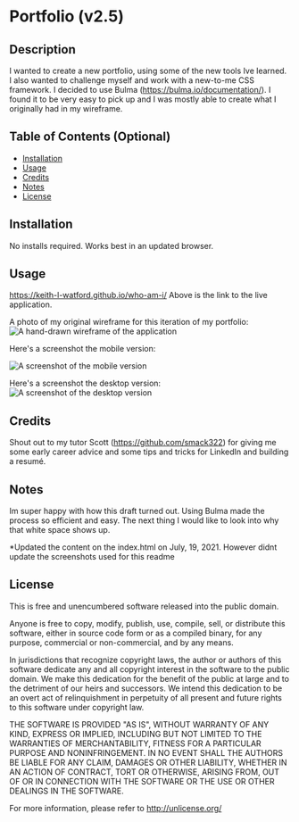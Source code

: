 # Portfolio (v2.5)

## Description
I wanted to create a new portfolio, using some of the new tools Ive learned. I also wanted to challenge myself and work with a new-to-me CSS framework. I decided to use Bulma (https://bulma.io/documentation/). I found it to be very easy to pick up and I was mostly able to create what I originally had in my wireframe.

## Table of Contents (Optional)
- [Installation](#installation)
- [Usage](#usage)
- [Credits](#credits)
- [Notes](#Notes)
- [License](#license)

## Installation
No installs required. Works best in an updated browser.

## Usage
https://keith-l-watford.github.io/who-am-i/
Above is the link to the live application. 

A photo of my original wireframe for this iteration of my portfolio:
![A hand-drawn wireframe of the application](assets/images/wireframe.jpg)

Here's a screenshot the mobile version:


![A screenshot of the mobile version](assets/images/screenshot-mobile.png)

Here's a screenshot the desktop version:
![A screenshot of the desktop version](assets/images/screenshot-desktop.png)




## Credits
Shout out to my tutor Scott (https://github.com/smack322) for giving me some early career advice and some tips and tricks for LinkedIn and building a resumé.

## Notes
Im super happy with how this draft turned out. Using Bulma made the process so efficient and easy. The next thing I would like to look into why that white space shows up.

*Updated the content on the index.html on July, 19, 2021. However didnt update the screenshots used for this readme

## License
This is free and unencumbered software released into the public domain.

Anyone is free to copy, modify, publish, use, compile, sell, or distribute this software, either in source code form or as a compiled binary, for any purpose, commercial or non-commercial, and by any means.

In jurisdictions that recognize copyright laws, the author or authors of this software dedicate any and all copyright interest in the software to the public domain. We make this dedication for the benefit of the public at large and to the detriment of our heirs and successors. We intend this dedication to be an overt act of relinquishment in perpetuity of all present and future rights to this software under copyright law.

THE SOFTWARE IS PROVIDED "AS IS", WITHOUT WARRANTY OF ANY KIND, EXPRESS OR IMPLIED, INCLUDING BUT NOT LIMITED TO THE WARRANTIES OF MERCHANTABILITY, FITNESS FOR A PARTICULAR PURPOSE AND NONINFRINGEMENT. IN NO EVENT SHALL THE AUTHORS BE LIABLE FOR ANY CLAIM, DAMAGES OR OTHER LIABILITY, WHETHER IN AN ACTION OF CONTRACT, TORT OR OTHERWISE, ARISING FROM, OUT OF OR IN CONNECTION WITH THE SOFTWARE OR THE USE OR OTHER DEALINGS IN THE SOFTWARE.

For more information, please refer to http://unlicense.org/